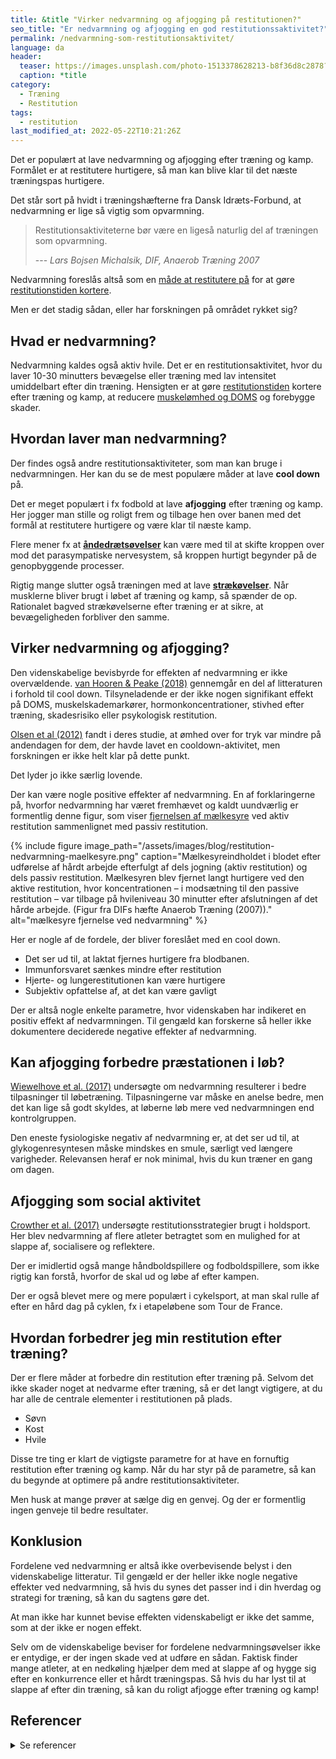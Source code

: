 ```yaml
---
title: &title "Virker nedvarmning og afjogging på restitutionen?"
seo_title: "Er nedvarmning og afjogging en god restitutionssaktivitet?"
permalink: /nedvarmning-som-restitutionsaktivitet/
language: da
header:
  teaser: https://images.unsplash.com/photo-1513378628213-b8f36d8c2878?ixlib=rb-1.2.1&ixid=MnwxMjA3fDB8MHxwaG90by1wYWdlfHx8fGVufDB8fHx8&auto=format&fit=crop&h=300&w=400&q=10
  caption: *title
category:
  - Træning
  - Restitution
tags:
  - restitution
last_modified_at: 2022-05-22T10:21:26Z
---
```


Det er populært at lave nedvarmning og afjogging efter træning og kamp. Formålet er at restitutere hurtigere, så man kan blive klar til det næste træningspas hurtigere.

Det står sort på hvidt i træningshæfterne fra Dansk Idræts-Forbund, at nedvarmning er lige så vigtig som opvarmning.

> Restitutionsaktiviteterne bør være en ligeså naturlig del af træningen som opvarmning.
>
> --- <cite>Lars Bojsen Michalsik, DIF, Anaerob Træning 2007</cite>

Nedvarmning foreslås altså som en [måde at restitutere på](/restitution/) for at gøre [restitutionstiden kortere](/restitutionstid-og-alder/).

Men er det stadig sådan, eller har forskningen på området rykket sig?

## Hvad er nedvarmning?

Nedvarmning kaldes også aktiv hvile. Det er en restitutionsaktivitet, hvor du laver 10-30 minutters bevægelse eller træning med lav intensitet umiddelbart efter din træning. Hensigten er at gøre [restitutionstiden](/restitutionstid/) kortere efter træning og kamp, at reducere [muskelømhed og DOMS](/omme-muskler-efter-traening/) og forebygge skader.

## Hvordan laver man nedvarmning?

Der findes også andre restitutionsaktiviteter, som man kan bruge i nedvarmningen. Her kan du se de mest populære måder at lave **cool down** på.

Det er meget populært i fx fodbold at lave **afjogging** efter træning og kamp. Her jogger man stille og roligt frem og tilbage hen over banen med det formål at restitutere hurtigere og være klar til næste kamp.

Flere mener fx at **[åndedrætsøvelser](/aandedraetstraening-forbedrer-udholdenheden/)** kan være med til at skifte kroppen over mod det parasympatiske nervesystem, så kroppen hurtigt begynder på de genopbyggende processer.

Rigtig mange slutter også træningen med at lave **[strækøvelser](/udstraekning-udspaending/)**. Når musklerne bliver brugt i løbet af træning og kamp, så spænder de op. Rationalet bagved strækøvelserne efter træning er at sikre, at bevægeligheden forbliver den samme.

## Virker nedvarmning og afjogging?

Den videnskabelige bevisbyrde for effekten af nedvarmning er ikke overvældende. [van Hooren & Peake (2018)](https://www.ncbi.nlm.nih.gov/pmc/articles/PMC5999142/) gennemgår en del af litteraturen i forhold til cool down. Tilsyneladende er der ikke nogen signifikant effekt på DOMS, muskelskademarkører, hormonkoncentrationer, stivhed efter træning, skadesrisiko eller psykologisk restitution.

[Olsen et al (2012)](https://www.ncbi.nlm.nih.gov/pmc/articles/PMC3588693/) fandt i deres studie, at ømhed over for tryk var mindre på andendagen for dem, der havde lavet en cooldown-aktivitet, men forskningen er ikke helt klar på dette punkt.

Det lyder jo ikke særlig lovende.

Der kan være nogle positive effekter af nedvarmning. En af forklaringerne på, hvorfor nedvarmning har været fremhævet og kaldt uundværlig er formentlig denne figur, som viser [fjernelsen af mælkesyre](/maelkesyre-traening/) ved aktiv restitution sammenlignet med passiv restitution.

{% include figure image_path="/assets/images/blog/restitution-nedvarmning-maelkesyre.png" caption="Mælkesyreindholdet i blodet efter udførelse af hårdt arbejde efterfulgt af dels jogning (aktiv restitution) og dels passiv restitution. Mælkesyren blev fjernet langt hurtigere ved den aktive restitution, hvor koncentrationen – i modsætning til den passive restitution – var tilbage på hvileniveau 30 minutter efter afslutningen af det hårde arbejde. (Figur fra DIFs hæfte Anaerob Træning (2007))." alt="mælkesyre fjernelse ved nedvarmning" %}

Her er nogle af de fordele, der bliver foreslået med en cool down.

- Det ser ud til, at laktat fjernes hurtigere fra blodbanen.
- Immunforsvaret sænkes mindre efter restitution
- Hjerte- og lungerestitutionen kan være hurtigere
- Subjektiv opfattelse af, at det kan være gavligt

Der er altså nogle enkelte parametre, hvor videnskaben har indikeret en positiv effekt af nedvarmningen. Til gengæld kan forskerne så heller ikke dokumentere deciderede negative effekter af nedvarmning.

## Kan afjogging forbedre præstationen i løb?

[Wiewelhove et al. (2017)](https://pubmed.ncbi.nlm.nih.gov/29720949/) undersøgte om nedvarmning resulterer i bedre tilpasninger til løbetræning. Tilpasningerne var måske en anelse bedre, men det kan lige så godt skyldes, at løberne løb mere ved nedvarmningen end kontrolgruppen.

Den eneste fysiologiske negativ af nedvarmning er, at det ser ud til, at glykogenresyntesen måske mindskes en smule, særligt ved længere varigheder. Relevansen heraf er nok minimal, hvis du kun træner en gang om dagen.

## Afjogging som social aktivitet

[Crowther et al. (2017)](https://pubmed.ncbi.nlm.nih.gov/28250934/) undersøgte restitutionsstrategier brugt i holdsport. Her blev nedvarmning af flere atleter betragtet som en mulighed for at slappe af, socialisere og reflektere.

Der er imidlertid også mange håndboldspillere og fodboldspillere, som ikke rigtig kan forstå, hvorfor de skal ud og løbe af efter kampen.

Der er også blevet mere og mere populært i cykelsport, at man skal rulle af efter en hård dag på cyklen, fx i etapeløbene som Tour de France.

## Hvordan forbedrer jeg min restitution efter træning?

Der er flere måder at forbedre din restitution efter træning på. Selvom det ikke skader noget at nedvarme efter træning, så er det langt vigtigere, at du har alle de centrale elementer i restitutionen på plads.

- Søvn
- Kost
- Hvile

Disse tre ting er klart de vigtigste parametre for at have en fornuftig restitution efter træning og kamp. Når du har styr på de parametre, så kan du begynde at optimere på andre restitutionsaktiviteter.

Men husk at mange prøver at sælge dig en genvej. Og der er formentlig ingen genveje til bedre resultater.

## Konklusion

Fordelene ved nedvarmning er altså ikke overbevisende belyst i den videnskabelige litteratur. Til gengæld er der heller ikke nogle negative effekter ved nedvarmning, så hvis du synes det passer ind i din hverdag og strategi for træning, så kan du sagtens gøre det.

At man ikke har kunnet bevise effekten videnskabeligt er ikke det samme, som at der ikke er nogen effekt.

Selv om de videnskabelige beviser for fordelene nedvarmningsøvelser ikke er entydige, er der ingen skade ved at udføre en sådan. Faktisk finder mange atleter, at en nedkøling hjælper dem med at slappe af og hygge sig efter en konkurrence eller et hårdt træningspas. Så hvis du har lyst til at slappe af efter din træning, så kan du roligt afjogge efter træning og kamp!

## Referencer

<details markdown="1">
  <summary>Se referencer</summary>

- van Hooren & Peake (2018): [Do We Need a Cool-Down After Exercise? A Narrative Review of the Psychophysiological Effects and the Effects on Performance, Injuries and the Long-Term Adaptive Response](https://www.ncbi.nlm.nih.gov/pmc/articles/PMC5999142/)
- Wiewelhove et al. (2017): Regular active recovery during a high-intensity interval-training mesocycle does not attenuate training adaptation.
- Crowther et al. (2017): Team sport athletes’ perceptions and use of recovery strategies: a mixed-methods survey study.
</details>
